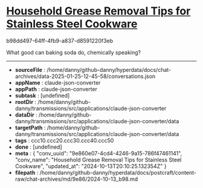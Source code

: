 # [Household Grease Removal Tips for Stainless Steel Cookware](https://claude.ai/chat/9e860e07-4cd4-4246-9a15-786f47461141)

b98dd497-64ff-4fb9-a837-d8591220f3eb

What good can baking soda do, chemically speaking?

---

* **sourceFile** : /home/danny/github-danny/hyperdata/docs/chat-archives/data-2025-01-25-12-45-58/conversations.json
* **appName** : claude-json-converter
* **appPath** : claude-json-converter
* **subtask** : [undefined]
* **rootDir** : /home/danny/github-danny/transmissions/src/applications/claude-json-converter
* **dataDir** : /home/danny/github-danny/transmissions/src/applications/claude-json-converter/data
* **targetPath** : /home/danny/github-danny/transmissions/src/applications/claude-json-converter/data
* **tags** : ccc10.ccc20.ccc30.ccc40.ccc50
* **done** : [undefined]
* **meta** : {
  "conv_uuid": "9e860e07-4cd4-4246-9a15-786f47461141",
  "conv_name": "Household Grease Removal Tips for Stainless Steel Cookware",
  "updated_at": "2024-10-13T20:10:25.132354Z"
}
* **filepath** : /home/danny/github-danny/hyperdata/docs/postcraft/content-raw/chat-archives/md/9e86/2024-10-13_b98.md